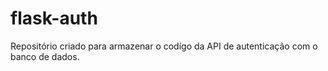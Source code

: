 # flask-auth

Repositório criado para armazenar o codígo da API de autenticação com o banco de dados.